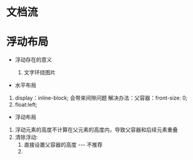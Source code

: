 # 文档流


# 浮动布局
- 浮动存在的意义
    1. 文字环绕图片

- 水平布局
1. display：inline-block;  会带来间隙问题  解决办法：父容器：front-size: 0; 
2. float:left; 

- 浮动布局
1. 浮动元素的高度不计算在父元素的高度内，导致父容器和后续元素重叠
2. 清除浮动: 
    1. 直接设置父容器的高度 --- 不推荐
    2. 